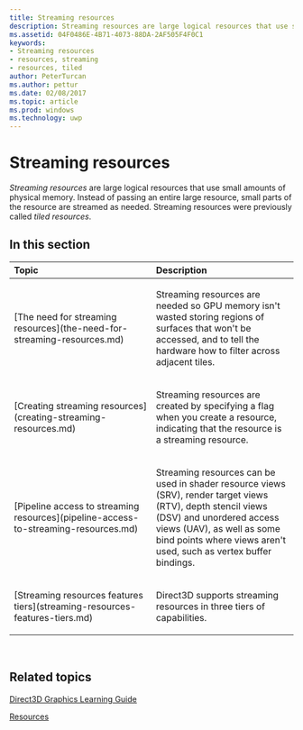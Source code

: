 ```yaml
---
title: Streaming resources
description: Streaming resources are large logical resources that use small amounts of physical memory. Instead of passing an entire large resource, small parts of the resource are streamed as needed. Streaming resources were previously called tiled resources.
ms.assetid: 04F0486E-4B71-4073-88DA-2AF505F4F0C1
keywords:
- Streaming resources
- resources, streaming
- resources, tiled
author: PeterTurcan
ms.author: pettur
ms.date: 02/08/2017
ms.topic: article
ms.prod: windows
ms.technology: uwp
---
```


# Streaming resources


*Streaming resources* are large logical resources that use small amounts of physical memory. Instead of passing an entire large resource, small parts of the resource are streamed as needed. Streaming resources were previously called *tiled resources*.

## <span id="in-this-section"></span>In this section


<table>
<colgroup>
<col width="50%" />
<col width="50%" />
</colgroup>
<thead>
<tr class="header">
<th align="left">Topic</th>
<th align="left">Description</th>
</tr>
</thead>
<tbody>
<tr class="odd">
<td align="left"><p>[The need for streaming resources](the-need-for-streaming-resources.md)</p></td>
<td align="left"><p>Streaming resources are needed so GPU memory isn't wasted storing regions of surfaces that won't be accessed, and to tell the hardware how to filter across adjacent tiles.</p></td>
</tr>
<tr class="even">
<td align="left"><p>[Creating streaming resources](creating-streaming-resources.md)</p></td>
<td align="left"><p>Streaming resources are created by specifying a flag when you create a resource, indicating that the resource is a streaming resource.</p></td>
</tr>
<tr class="odd">
<td align="left"><p>[Pipeline access to streaming resources](pipeline-access-to-streaming-resources.md)</p></td>
<td align="left"><p>Streaming resources can be used in shader resource views (SRV), render target views (RTV), depth stencil views (DSV) and unordered access views (UAV), as well as some bind points where views aren't used, such as vertex buffer bindings.</p></td>
</tr>
<tr class="even">
<td align="left"><p>[Streaming resources features tiers](streaming-resources-features-tiers.md)</p></td>
<td align="left"><p>Direct3D supports streaming resources in three tiers of capabilities.</p></td>
</tr>
</tbody>
</table>

 

## <span id="related-topics"></span>Related topics


[Direct3D Graphics Learning Guide](index.md)

[Resources](resources.md)

 

 




